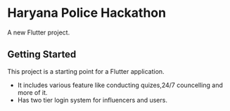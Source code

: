 # Haryana Police Hackathon

A new Flutter project.

## Getting Started

This project is a starting point for a Flutter application.

- It includes various feature like conducting quizes,24/7 councelling and more of it.
- Has two tier login system for influencers and users.
